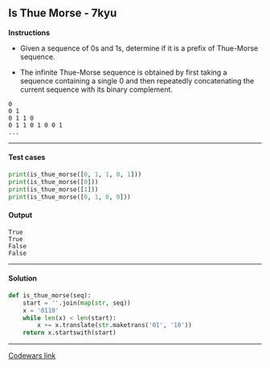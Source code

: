 ## Is Thue Morse - 7kyu

**Instructions**

- Given a sequence of 0s and 1s, determine if it is a prefix of Thue-Morse sequence.

- The infinite Thue-Morse sequence is obtained by first taking a sequence containing a single 0 and then repeatedly concatenating the current sequence with its binary complement.

```
0
0 1
0 1 1 0
0 1 1 0 1 0 0 1
...
```

---

#### Test cases

```python
print(is_thue_morse([0, 1, 1, 0, 1]))
print(is_thue_morse([0]))
print(is_thue_morse([1]))
print(is_thue_morse([0, 1, 0, 0]))
```

#### Output 

```
True
True
False
False
```

---

#### Solution

```python
def is_thue_morse(seq):
    start = ''.join(map(str, seq))
    x = '0110'
    while len(x) < len(start):
        x += x.translate(str.maketrans('01', '10'))
    return x.startswith(start)
```

---

[Codewars link](https://www.codewars.com/kata/589a9792ea93aae1bf00001c)
